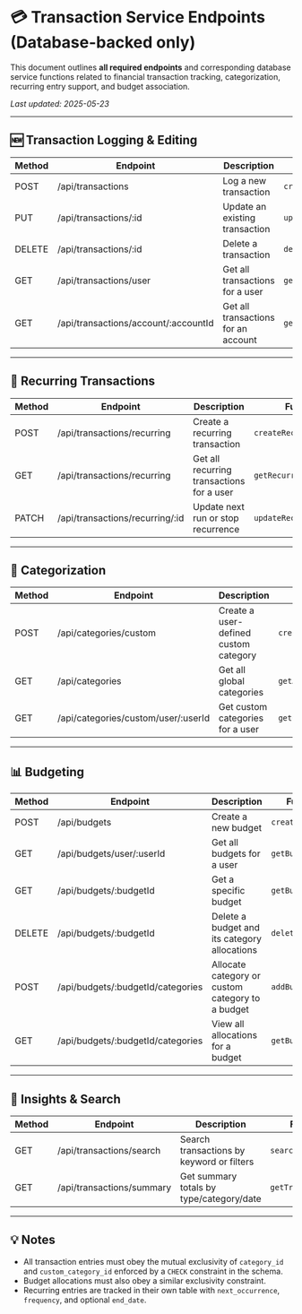 # 💳 Transaction Service Endpoints (Database-backed only)

This document outlines **all required endpoints** and corresponding database service functions related to financial transaction tracking, categorization, recurring entry support, and budget association.

_Last updated: 2025-05-23_

---

## 🆕 Transaction Logging & Editing

| Method | Endpoint                   | Description                                         | Function Name               |
|--------|----------------------------|-----------------------------------------------------|-----------------------------|
| POST   | /api/transactions          | Log a new transaction                               | `createTransaction()`       |
| PUT    | /api/transactions/:id      | Update an existing transaction                      | `updateTransaction()`       |
| DELETE | /api/transactions/:id      | Delete a transaction                                | `deleteTransaction()`       |
| GET    | /api/transactions/user     | Get all transactions for a user                     | `getTransactionsByUser()`   |
| GET    | /api/transactions/account/:accountId | Get all transactions for an account        | `getTransactionsByAccount()`|

---

## 🔁 Recurring Transactions

| Method | Endpoint                              | Description                                       | Function Name                   |
|--------|---------------------------------------|---------------------------------------------------|---------------------------------|
| POST   | /api/transactions/recurring           | Create a recurring transaction                    | `createRecurringTransaction()`  |
| GET    | /api/transactions/recurring           | Get all recurring transactions for a user         | `getRecurringTransactions()`    |
| PATCH  | /api/transactions/recurring/:id       | Update next run or stop recurrence                | `updateRecurringTransaction()`  |

---

## 🧠 Categorization

| Method | Endpoint                              | Description                                      | Function Name                  |
|--------|---------------------------------------|--------------------------------------------------|--------------------------------|
| POST   | /api/categories/custom                 | Create a user-defined custom category            | `createCustomCategory()`       |
| GET    | /api/categories                        | Get all global categories                        | `getAllCategories()`           |
| GET    | /api/categories/custom/user/:userId    | Get custom categories for a user                 | `getCustomCategories()`        |

---

## 📊 Budgeting

| Method | Endpoint                          | Description                                           | Function Name                  |
|--------|-----------------------------------|-------------------------------------------------------|--------------------------------|
| POST   | /api/budgets                      | Create a new budget                                  | `createBudget()`               |
| GET    | /api/budgets/user/:userId         | Get all budgets for a user                           | `getBudgetsByUser()`           |
| GET    | /api/budgets/:budgetId            | Get a specific budget                                | `getBudgetById()`              |
| DELETE | /api/budgets/:budgetId            | Delete a budget and its category allocations         | `deleteBudget()`               |
| POST   | /api/budgets/:budgetId/categories | Allocate category or custom category to a budget     | `addBudgetCategory()`          |
| GET    | /api/budgets/:budgetId/categories | View all allocations for a budget                    | `getBudgetCategories()`        |

---

## 🔎 Insights & Search

| Method | Endpoint                      | Description                                | Function Name               |
|--------|-------------------------------|--------------------------------------------|-----------------------------|
| GET    | /api/transactions/search      | Search transactions by keyword or filters  | `searchTransactions()`      |
| GET    | /api/transactions/summary     | Get summary totals by type/category/date   | `getTransactionSummary()`   |

---

## 💡 Notes

- All transaction entries must obey the mutual exclusivity of `category_id` and `custom_category_id` enforced by a `CHECK` constraint in the schema.
- Budget allocations must also obey a similar exclusivity constraint.
- Recurring entries are tracked in their own table with `next_occurrence`, `frequency`, and optional `end_date`.
